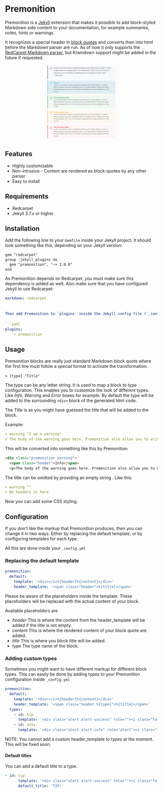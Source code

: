 # Premonition
Premonition is a [Jekyll](https://jekyllrb.com/) extension that makes it possible to add block-styled Markdown side content to your documentation, for example summaries, notes, hints or warnings.

It recognizes a special header in [block quotes](https://github.com/adam-p/markdown-here/wiki/Markdown-Cheatsheet#blockquotes) and converts then into html before the Markdown parser
are run. As of now it only supports the [RedCarpet Markdown parser](https://github.com/vmg/redcarpet), but Kramdown support might be added in the future if requested.

<p align="center">
<img src="https://github.com/amedia/premonition/blob/master/screen.png" height="250"/>
</p>

## Features

 * Highly customizable
 * Non-intrusive - Content are rendered as block-quotes by any other parser
 * Easy to install

## Requirements

 * Redcarpet
 * Jekyll 3.7.x or higher

## Installation

Add the following line to your `Gemfile` inside your Jekyll project. It should look something like this, depending on your Jekyll version:

```
gem "redcarpet"
group :jekyll_plugins do
  gem "premonition", "~> 1.0.0"
end
```
As Premonition depends on Redcarpet, you must make sure this dependency is added as well. Also make sure that you have configured Jekyll to use Redcarpet:

```yaml
markdown: redcarpet


Then add Premonition to `plugins` inside the Jekyll config file (`_config.yml`):

```yaml
plugins:
    - premonition
```

## Usage

Premonition blocks are really just standard Markdown block quote where the first line must follow a
special format to activate the transformation.

`> [type] "Title"`

The type can be any letter string. It is used to map a block to type configuration. This enables
you to customize the look of different types. Like *Info*, *Warning* and *Error* boxes for example.
By default the type will be added to the surrounding `<div>` block of the generated html code.

The *Title* is as you might have guessed the title that will be added to the block.

Example:

~~~markdown
> warning "I am a warning"
> The body of the warning goes here. Premonition also allow you to write Markdown inside the block.
~~~

This will be converted into something like this by Premonition

~~~html
<div class="premonition warning">
  <span class="header">Info</span>
  <p>The body of the warning goes here. Premonition also allow you to write Markdown inside the block.</p>
~~~

The title can be omitted by providing an empty string . Like this:

~~~markdown
> warning ""
> No headers in here
~~~

Now you can add some CSS styling.

## Configuration

If you don't like the markup that Premonition produces, then you can change it in two ways.
Either by replacing the default template, or by configuring templates for each type.

All this are done inside your `_config.yml`

### Replacing the default template

```yaml
premonition:
  default:
    template: '<div></i>%{header}%{content}</div>'
    header_template: '<span class="header">%{title}</span>'
```

Please be aware of the placeholders inside the template. These placeholders will be replaced with
the actual content of your block.

Available placeholders are

* *header* This is where the content from the header_template will be added if the title is not empty.
* *content* This is where the rendered content of your block quote are added.
* *title* This is where you block title will be added.
* *type* The type name of the block.

### Adding custom types

Sometimes you might want to have different markup for different block types. This can easily be done
by adding types to your Premonition configuration inside `_config.yml`

~~~yaml
premonition:
  default:
    template: '<div></i>%{header}%{content}</div>'
    header_template: '<span class="header %{type}">%{title}</span>'
  types:
    - id: tip
      template: '<div class="alert alert-success" role=""><i class="fa fa-check-square-o"></i>%{header}%{content}</div>'
    - id: note
      template: '<div class="alert alert-info" role="alert"><i class="fa fa-info-circle"></i>%{header}%{content}</div>'
~~~

NOTE: You cannot add a custom header_template to types at the moment. This will be fixed soon.

#### Default titles

You can add a default title to a type.

~~~yaml
- id: tip
      template: '<div class="alert alert-success" role=""><i class="fa fa-check-square-o"></i>%{header}%{content}</div>'
      default_title: 'TIP!'
~~~


